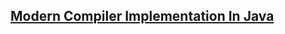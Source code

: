 ## [Modern Compiler Implementation In Java](https://github.com/ZigaSajovic/Readings/tree/master/Compilers/Modern_Compiler_Implementation_In_Java)
